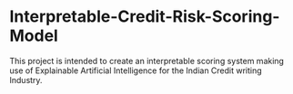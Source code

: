 # Interpretable-Credit-Risk-Scoring-Model
This project is intended to create an interpretable scoring system making use of Explainable Artificial Intelligence for the Indian Credit writing Industry.
